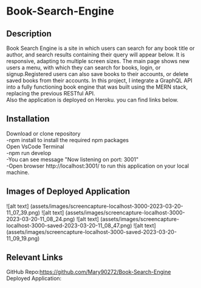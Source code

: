 # Book-Search-Engine


## Description

Book Search Engine is a site in which users can search for any book title or author, and search results containing their query will appear below.  It is responsive, adapting to multiple screen sizes. The main page shows new users a menu, with which they can search for books, login, or signup.Registered users can also save books to their accounts, or delete saved books from their accounts.
 In this project, I integrate a GraphQL API into a fully functioning book engine that was built using the MERN stack, replacing the previous RESTful API.<br>
 Also the application is deployed on Heroku. you can find links below.
 <br>

 ## Installation

 Download or clone repository<br>
-npm install to install the required npm packages<br>
Open VsCode Terminal<br>
-npm run develop<br>
-You can see message "Now listening on port: 3001"<br>
-Open browser http://localhost:3001/ to run this application on your local machine.<br>

## Images of Deployed Application
![alt text] (assets/images/screencapture-localhost-3000-2023-03-20-11_07_39.png)
![alt text] (assets/images/screencapture-localhost-3000-2023-03-20-11_08_24.png)
![alt text] (assets/images/screencapture-localhost-3000-saved-2023-03-20-11_08_47.png)
![alt text] (assets/images/screencapture-localhost-3000-saved-2023-03-20-11_09_19.png)




## Relevant Links
GitHub Repo:https://github.com/Mary90272/Book-Search-Engine
<br>
Deployed Application:
<br>
